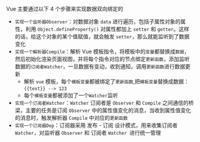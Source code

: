 Vue 主要通过以下 4 个步骤来实现数据双向绑定的

- `实现一个监听器Observer`：对数据对象 `data` 进行遍历，包括子属性对象的属性，利用 `Object.defineProperty()` 对属性都加上 `setter` 和 `getter`。这样的话，给这个对象的某个值赋值，就会触发 `setter`，那么就能监听到了数据变化
- `实现一个解析器Compile`：解析 Vue 模板指令，将模板中的`变量`都替换成`数据`，然后初始化渲染页面视图，并将每个指令对应的节点绑定`更新函数`，添加监听数据的`订阅者Watcher`，一旦数据有变动，收到通知，调用`更新函数`进行数据更新
  - 解析 `vue` 模板，每个`模板变量`都被绑定了`更新函数`,把`模板变量`替换成数据：`{{text}} --> 123`
  - 每个`模板变量`都被添加了一个`Watcher`监听
- `实现一个订阅者Watcher`：`Watcher` 订阅者是 `Observer` 和 `Compile` 之间通信的桥梁，主要的任务是订阅 `Observer` 中的属性值变化的消息，当收到属性值变化的消息时，触发解析器 `Compile` 中对应的`更新函数`
- `实现一个订阅器Dep`：订阅器采用 发布 - 订阅 设计模式，用来收集订阅者 `Watcher`，对监听器 `Observer` 和 订阅者 `Watcher `进行统一管理